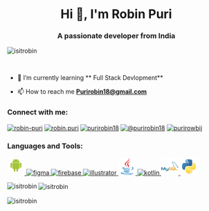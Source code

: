 
<h1 align="center">Hi 👋, I'm Robin Puri</h1>
<h3 align="center">A passionate developer from India</h3>

<p align="left"> <img src="https://komarev.com/ghpvc/?username=isitrobin&label=Profile%20views&color=0e75b6&style=flat" alt="isitrobin" /> </p>

<p align="left"> <a href="https://twitter.com/" target="blank"><img src="https://img.shields.io/twitter/follow/?logo=twitter&style=for-the-badge" alt="" /></a> </p>

- 🌱 I’m currently learning ** Full Stack Devlopment**

- 📫 How to reach me **Purirobin18@gmail.com**

<h3 align="left">Connect with me:</h3>
<p align="left">
<a href="https://linkedin.com/in/robin-puri" target="blank"><img align="center" src="https://raw.githubusercontent.com/rahuldkjain/github-profile-readme-generator/master/src/images/icons/Social/linked-in-alt.svg" alt="robin-puri" height="30" width="40" /></a>
<a href="https://instagram.com/robin.puri" target="blank"><img align="center" src="https://raw.githubusercontent.com/rahuldkjain/github-profile-readme-generator/master/src/images/icons/Social/instagram.svg" alt="robin.puri" height="30" width="40" /></a>
<a href="https://www.leetcode.com/purirobin18" target="blank"><img align="center" src="https://raw.githubusercontent.com/rahuldkjain/github-profile-readme-generator/master/src/images/icons/Social/leet-code.svg" alt="purirobin18" height="30" width="40" /></a>
<a href="https://www.hackerearth.com/@purirobin18" target="blank"><img align="center" src="https://raw.githubusercontent.com/rahuldkjain/github-profile-readme-generator/master/src/images/icons/Social/hackerearth.svg" alt="@purirobin18" height="30" width="40" /></a>
<a href="https://auth.geeksforgeeks.org/user/purirowbij" target="blank"><img align="center" src="https://raw.githubusercontent.com/rahuldkjain/github-profile-readme-generator/master/src/images/icons/Social/geeks-for-geeks.svg" alt="purirowbij" height="30" width="40" /></a>
</p>

<h3 align="left">Languages and Tools:</h3>
<p align="left"> <a href="https://developer.android.com" target="_blank" rel="noreferrer"> <img src="https://raw.githubusercontent.com/devicons/devicon/master/icons/android/android-original-wordmark.svg" alt="android" width="40" height="40"/> </a> <a href="https://www.figma.com/" target="_blank" rel="noreferrer"> <img src="https://www.vectorlogo.zone/logos/figma/figma-icon.svg" alt="figma" width="40" height="40"/> </a> <a href="https://firebase.google.com/" target="_blank" rel="noreferrer"> <img src="https://www.vectorlogo.zone/logos/firebase/firebase-icon.svg" alt="firebase" width="40" height="40"/> </a> <a href="https://www.adobe.com/in/products/illustrator.html" target="_blank" rel="noreferrer"> <img src="https://www.vectorlogo.zone/logos/adobe_illustrator/adobe_illustrator-icon.svg" alt="illustrator" width="40" height="40"/> </a> <a href="https://www.java.com" target="_blank" rel="noreferrer"> <img src="https://raw.githubusercontent.com/devicons/devicon/master/icons/java/java-original.svg" alt="java" width="40" height="40"/> </a> <a href="https://kotlinlang.org" target="_blank" rel="noreferrer"> <img src="https://www.vectorlogo.zone/logos/kotlinlang/kotlinlang-icon.svg" alt="kotlin" width="40" height="40"/> </a> <a href="https://www.mysql.com/" target="_blank" rel="noreferrer"> <img src="https://raw.githubusercontent.com/devicons/devicon/master/icons/mysql/mysql-original-wordmark.svg" alt="mysql" width="40" height="40"/> </a> <a href="https://www.python.org" target="_blank" rel="noreferrer"> <img src="https://raw.githubusercontent.com/devicons/devicon/master/icons/python/python-original.svg" alt="python" width="40" height="40"/> </a> </p>

<p><img align="left" src="https://github-readme-stats.vercel.app/api/top-langs?username=isitrobin&show_icons=true&locale=en&layout=compact" alt="isitrobin" /></p>

<p>&nbsp;<img align="center" src="https://github-readme-stats.vercel.app/api?username=isitrobin&show_icons=true&locale=en" alt="isitrobin" /></p>

<p><img align="center" src="https://github-readme-streak-stats.herokuapp.com/?user=isitrobin&" alt="isitrobin" /></p>
